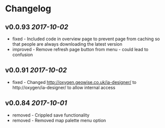 # Changelog


## v0.0.93 *2017-10-02*
* fixed - Included code in overview page to prevent page from caching so that people are always downloading the latest version 
* improved - Remove refresh page button from menu - could lead to confusion 


## v0.0.91 *2017-10-02*
* fixed - Changed http://oxygen.geowise.co.uk/ia-designer/ to http://oxygen/ia-designer/ to allow internal access 


## v0.0.84 *2017-10-01*
* removed - Crippled save functionality 
* removed - Removed map palette menu option 

